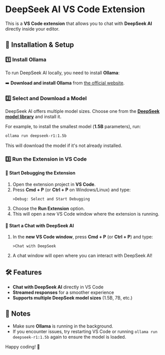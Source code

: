 # DeepSeek AI VS Code Extension

This is a **VS Code extension** that allows you to chat with **DeepSeek AI** directly inside your editor.

## 🚀 Installation & Setup

### 1️⃣ Install Ollama
To run DeepSeek AI locally, you need to install **Ollama**:

➡️ **Download and install Ollama** from [the official website](https://ollama.com).

### 2️⃣ Select and Download a Model
DeepSeek AI offers multiple model sizes. Choose one from the **[DeepSeek model library](https://ollama.com/library/deepseek-r1)** and install it.

For example, to install the smallest model (**1.5B** parameters), run:
```sh
ollama run deepseek-r1:1.5b
```
This will download the model if it's not already installed.

### 3️⃣ Run the Extension in VS Code

#### 🔹 Start Debugging the Extension
1. Open the extension project in **VS Code**.
2. Press **Cmd + P** (or **Ctrl + P** on Windows/Linux) and type:
   ```
   >Debug: Select and Start Debugging
   ```
3. Choose the **Run Extension** option.
4. This will open a new VS Code window where the extension is running.

#### 🔹 Start a Chat with DeepSeek AI
1. In the **new VS Code window**, press **Cmd + P** (or **Ctrl + P**) and type:
   ```
   >Chat with DeepSeek
   ```
2. A chat window will open where you can interact with DeepSeek AI!

## 🛠️ Features
- **Chat with DeepSeek AI** directly in VS Code
- **Streamed responses** for a smoother experience
- **Supports multiple DeepSeek model sizes** (1.5B, 7B, etc.)

## 📌 Notes
- Make sure **Ollama** is running in the background.
- If you encounter issues, try restarting VS Code or running `ollama run deepseek-r1:1.5b` again to ensure the model is loaded.

Happy coding! 🚀

